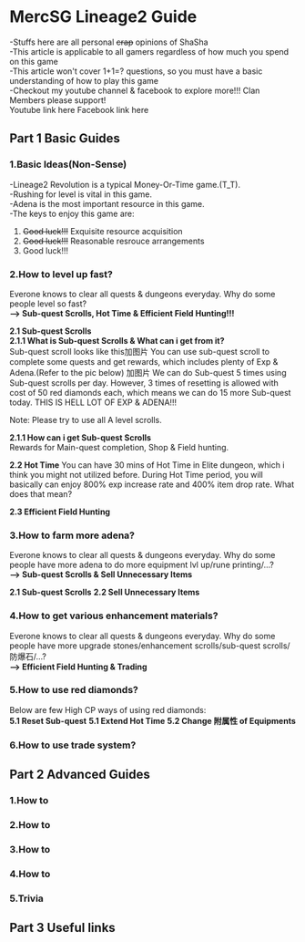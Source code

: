 # MercSG Lineage2 Guide
-Stuffs here are all personal ~~crap~~ opinions of ShaSha</br> 
-This article is applicable to all gamers regardless of how much you spend on this game</br>
-This article won't cover 1+1=? questions, so you must have a basic understanding of how to play this game</br>
-Checkout my youtube channel & facebook to explore more!!! Clan Members please support! </br> 
Youtube link here
Facebook link here


## Part 1 Basic Guides
### 1.Basic Ideas(Non-Sense)
-Lineage2 Revolution is a typical Money-Or-Time game.(T_T).</br>
-Rushing for level is vital in this game.</br>
-Adena is the most important resource in this game.</br>
-The keys to enjoy this game are:</br>
 1) ~~Good luck!!!~~ Exquisite resource acquisition</br>
 2) ~~Good luck!!!~~ Reasonable resrouce arrangements</br>
 3) Good luck!!!</br>


### 2.How to level up fast?
Everone knows to clear all quests & dungeons everyday. Why do some people level so fast?</br>
**--> Sub-quest Scrolls, Hot Time & Efficient Field Hunting!!!** </br>

**2.1 Sub-quest Scrolls**</br>
**2.1.1 What is Sub-quest Scrolls & What can i get from it?**</br>
Sub-quest scroll looks like this加图片
You can use sub-quest scroll to complete some quests and get rewards, which includes plenty of Exp & Adena.(Refer to the pic below) 
加图片
We can do Sub-quest 5 times using Sub-quest scrolls per day. However, 3 times of resetting is allowed with cost of 50 red diamonds each, which means we can do 15 more Sub-quest today. THIS IS HELL LOT OF EXP & ADENA!!!

Note: Please try to use all A level scrolls.

**2.1.1 How can i get Sub-quest Scrolls**</br>
Rewards for Main-quest completion, Shop & Field hunting.

**2.2 Hot Time**
You can have 30 mins of Hot Time in Elite dungeon, which i think you might not utilized before. During Hot Time period, you will basically can enjoy 800% exp increase rate and 400% item drop rate. What does that mean? 

**2.3 Efficient Field Hunting**

### 3.How to farm more adena?
Everone knows to clear all quests & dungeons everyday. Why do some people have more adena to do more equipment lvl up/rune printing/...?</br>
**--> Sub-quest Scrolls & Sell Unnecessary Items** </br>

**2.1 Sub-quest Scrolls**
**2.2 Sell Unnecessary Items**

### 4.How to get various enhancement materials?
Everone knows to clear all quests & dungeons everyday. Why do some people have more upgrade stones/enhancement scrolls/sub-quest scrolls/防爆石/...?</br>
**--> Efficient Field Hunting & Trading** </br>

### 5.How to use red diamonds?
Below are few High CP ways of using red diamonds:</br>
**5.1 Reset Sub-quest**
**5.1 Extend Hot Time**
**5.2 Change 附属性 of Equipments**


### 6.How to use trade system?


## Part 2 Advanced Guides
### 1.How to 
### 2.How to 
### 3.How to
### 4.How to 
### 5.Trivia


## Part 3 Useful links
